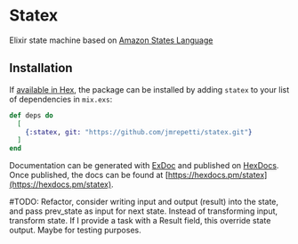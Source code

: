 # Statex

Elixir state machine based on [Amazon States Language](https://states-language.net/spec.html)

## Installation

If [available in Hex](https://hex.pm/docs/publish), the package can be installed
by adding `statex` to your list of dependencies in `mix.exs`:

```elixir
def deps do
  [
    {:statex, git: "https://github.com/jmrepetti/statex.git"}
  ]
end
```

Documentation can be generated with [ExDoc](https://github.com/elixir-lang/ex_doc)
and published on [HexDocs](https://hexdocs.pm). Once published, the docs can
be found at [https://hexdocs.pm/statex](https://hexdocs.pm/statex).


#TODO: Refactor, consider writing input and output (result) into the state, and pass prev_state as input for next state. Instead of transforming input, transform state. If I provide a task with a Result field, this override state output. Maybe for testing purposes.